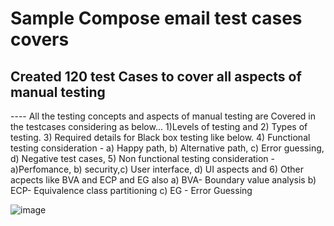 # Sample Compose email test cases covers 
## Created 120 test Cases to cover all aspects of manual testing 

----  All the testing concepts and aspects of manual testing are
Covered in the testcases considering as below...
 1)Levels of testing and 
 2) Types of testing.
 3) Required details for Black box testing like below.
 4) Functional testing consideration - 
    a) Happy path, b) Alternative path, c) Error guessing, 
    d) Negative test cases, 
 5) Non functional testing consideration -
    a)Perfomance, b) security,c) User interface, d) UI aspects and
 6) Other acpects like BVA and ECP and EG also
    a) BVA- Boundary value analysis
    b) ECP- Equivalence class partitioning 
    c) EG - Error Guessing 
    
![image](https://github.com/sybhange/Manual-Testing-projects/assets/68054316/55751534-4964-487a-bffe-6fd90d88a1ac)
